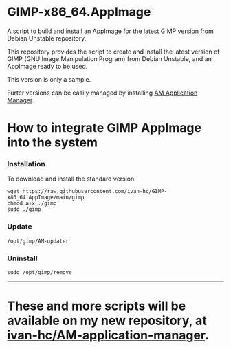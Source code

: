 # GIMP-x86_64.AppImage
A script to build and install an AppImage for the latest GIMP version from Debian Unstable repository.

This repository provides the script to create and install the latest version of GIMP (GNU Image Manipulation Program) from Debian Unstable, and an AppImage ready to be used.

This version is only a sample.

Furter versions can be easily managed by installing [AM Application Manager](https://github.com/ivan-hc/AM-application-manager).
# How to integrate GIMP AppImage into the system
### Installation
To download and install the standard version:

    wget https://raw.githubusercontent.com/ivan-hc/GIMP-x86_64.AppImage/main/gimp
    chmod a+x ./gimp
    sudo ./gimp
### Update

    /opt/gimp/AM-updater
### Uninstall

    sudo /opt/gimp/remove


------------------------------------
# These and more scripts will be available on my new repository, at [ivan-hc/AM-application-manager](https://github.com/ivan-hc/AM-application-manager).

